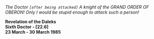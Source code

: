 _The Doctor_ _`[after being attacked]` A knight of the GRAND ORDER OF OBERON! Only I would be stupid enough to attack such a person!_

**Revelation of the Daleks  
Sixth Doctor - [22.6]  
23 March - 30 March 1985**

